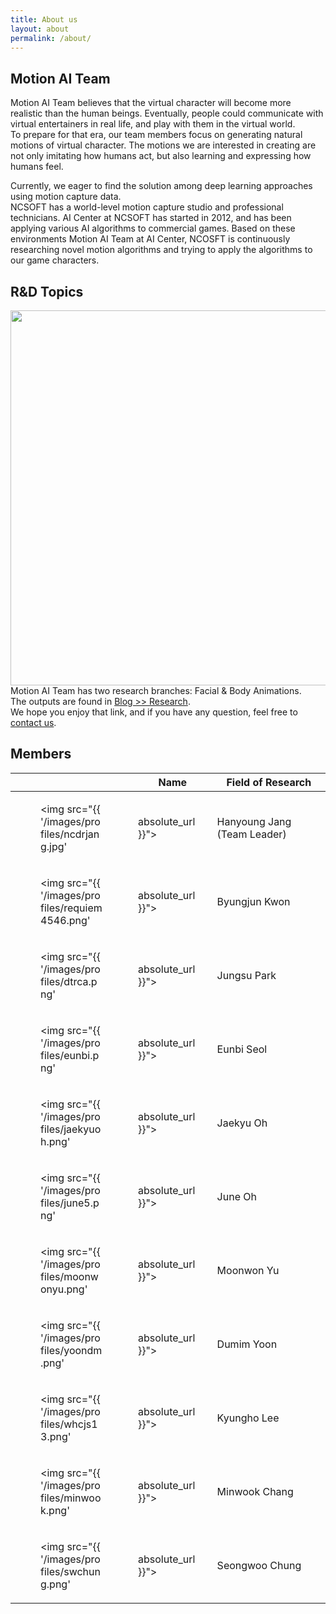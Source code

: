 ```yaml
---
title: About us
layout: about
permalink: /about/
---
```


## Motion AI Team

Motion AI Team believes that the virtual character will become more realistic than the human beings.
Eventually, people could communicate with virtual entertainers in real life, and play with them in the virtual world. <br>
To prepare for that era, our team members focus on generating natural motions of virtual character.
The motions we are interested in creating are not only imitating how humans act, but also learning and expressing how humans feel.

Currently, we eager to find the solution among deep learning approaches using motion capture data. <br>
NCSOFT has a world-level motion capture studio and professional technicians. AI Center at NCSOFT has started in 2012, and has been applying various AI algorithms to commercial games. Based on these environments Motion AI Team at AI Center, NCOSFT is continuously researching novel motion algorithms and trying to apply the algorithms to our game characters.

## R&D Topics

<img width="600" src="/images/posts/2019-04-22-topics.png"> <br>
Motion AI Team has two research branches: Facial & Body Animations. <br>
The outputs are found in <a href="https://nc-moai.github.io/blog/#research"> Blog >> Research</a>. <br>
We hope you enjoy that link, and if you have any question, feel free to <a href="mailto:ncdrjang@ncsoft.com"> contact us</a>.


## Members

|       | Name       |  Field of Research                                            |
|-------|------------|---------------------------------------------------------------|
| <figure style="width:100px"><img src="{{ '/images/profiles/ncdrjang.jpg' | absolute_url }}"></figure> | Hanyoung Jang (Team Leader) | Game AI, Computer Graphics, General-purpose GPUs, Robotics |
| <figure style="width:100px"><img src="{{ '/images/profiles/requiem4546.png' | absolute_url }}"></figure> | Byungjun Kwon | Deep Learning, Character Animation, Performance Capture |
| <figure style="width:100px"><img src="{{ '/images/profiles/dtrca.png' | absolute_url }}"></figure> | Jungsu Park | Speech Recognition, Facial Animation, Deep Learning |
| <figure style="width:100px"><img src="{{ '/images/profiles/eunbi.png' | absolute_url }}"></figure> | Eunbi Seol | Facial Performance Capture, Facial Animation |
| <figure style="width:100px"><img src="{{ '/images/profiles/jaekyuoh.png' | absolute_url }}"></figure> | Jaekyu Oh | Facial Animation, Deep Learning |
| <figure style="width:100px"><img src="{{ '/images/profiles/june5.png' | absolute_url }}"></figure> | June Oh | Facial Animation, Machine Learning |
| <figure style="width:100px"><img src="{{ '/images/profiles/moonwonyu.png' | absolute_url }}"></figure> | Moonwon Yu | Inverse Kinematics, Style Transfer, Character Animation |
| <figure style="width:100px"><img src="{{ '/images/profiles/yoondm.png' | absolute_url }}"></figure> | Dumim Yoon | Facial Performance Capture, 3D Reconstruction |
| <figure style="width:100px"><img src="{{ '/images/profiles/whcjs13.png' | absolute_url }}"></figure> | Kyungho Lee | Character Animation, Deep Learning |
| <figure style="width:100px"><img src="{{ '/images/profiles/minwook.png' | absolute_url }}"></figure> | Minwook Chang | Motion Capture, Generative Adversarial Networks, Human-Computer Interaction |
| <figure style="width:100px"><img src="{{ '/images/profiles/swchung.png' | absolute_url }}"></figure> | Seongwoo Chung | Facial Performance Retargeting, Direct Manipulation, Computer Graphics |
